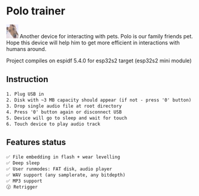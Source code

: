 # Polo trainer
![Polo](https://github.com/arhico/POLO_TRAINER/blob/main/main/polo_s.jpg?raw=true)
Another device for interacting with pets. Polo is our family friends pet. Hope this device will help him to get more efficient in interactions with humans around.

Project compiles on espidf 5.4.0 for esp32s2 target (esp32s2 mini module)

## Instruction
    1. Plug USB in
    2. Disk with ~3 MB capacity should appear (if not - press '0' button)
    3. Drop single audio file at root directory
    4. Press '0' button again or disconnect USB
    5. Device will go to sleep and wait for touch
    6. Touch device to play audio track

## Features status
    ✅ File embedding in flash + wear levelling
    ✅ Deep sleep
    ✅ User runmodes: FAT disk, audio player
    ✅ WAV support (any samplerate, any bitdepth)
    ✅ MP3 support
    🕝 Retrigger
